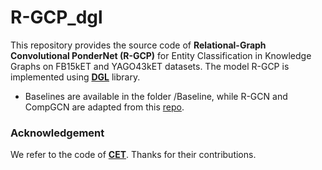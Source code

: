 # R-GCP_dgl
This repository provides the source code of **Relational-Graph Convolutional PonderNet (R-GCP)** for Entity Classification in Knowledge Graphs on FB15kET and YAGO43kET datasets. The model R-GCP is implemented using **[DGL](https://github.com/dmlc/dgl)** library.

* Baselines are available in the folder /Baseline, while R-GCN and CompGCN are adapted from this [repo](https://github.com/CCIIPLab/CET).

### Acknowledgement
We refer to the code of **[CET](https://github.com/CCIIPLab/CET)**. Thanks for their contributions.
